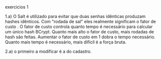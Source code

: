 exercicios 1 

1.a) O Salt é utilizado para evitar que duas senhas idênticas produzam hashes idênticos. Com "rodada de sal" eles realmente significam o fator de custo . O fator de custo controla quanto tempo é necessário para calcular um único hash BCrypt. Quanto mais alto o fator de custo, mais rodadas de hash são feitas. Aumentar o fator de custo em 1 dobra o tempo necessário. Quanto mais tempo é necessário, mais difícil é a força bruta. 

2.a) o primeiro a modificar é a do cadastro.